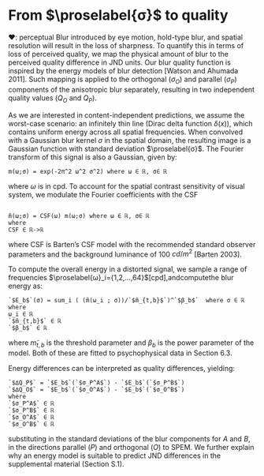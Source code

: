 
# From $\proselabel{σ}$ to quality
❤: perceptual
Blur introduced by eye motion, hold-type blur, and spatial resolution will result in the loss of sharpness. To quantify this in terms of loss of perceived quality, we map the physical amount of blur to the perceived quality difference in JND units. Our blur quality function is inspired by the energy models of blur detection [Watson and Ahumada 2011]. Such mapping is applied to the orthogonal ($σ_O$) and parallel ($σ_P$) components of the anisotropic blur separately, resulting in two independent quality values ($Q_O$ and $Q_P$).

As we are interested in content-independent predictions, we assume the worst-case scenario: an infinitely thin line (Dirac delta function $δ(x)$), which contains uniform energy across all spatial frequencies. When convolved with <span class="def:σ">a Gaussian blur kernel $σ$ in the spatial domain</span>, the resulting image is a Gaussian function with standard deviation $\proselabel{σ}$. The Fourier transform of this signal is also a Gaussian, given by:

``` iheartla
m(ω;σ) = exp(-2π^2 ω^2 σ^2) where ω ∈ ℝ, σ∈ ℝ
```

where <span class="def:ω">$ω$ is in cpd</span>. To account for the spatial contrast sensitivity of visual system, we modulate the Fourier coefficients with the CSF


``` iheartla

m̃(ω;σ) = CSF(ω) m(ω;σ) where ω ∈ ℝ, σ∈ ℝ
where
CSF ∈ ℝ->ℝ

```
where CSF is Barten’s CSF model with the recommended standard observer parameters and the background luminance of 100 $cd/m^2$ [Barten 2003].

To compute the overall energy in a distorted signal, we sample a range of frequencies $\proselabel{ω}_i={1,2,...,64}$[cpd],andcomputethe blur energy as:

``` iheartla
`$E_b$`(σ) = sum_i ( (m̃(ω_i ; σ))/`$m̃_{t,b}$`)^`$β_b$`  where σ ∈ ℝ
where
ω_i ∈ ℝ
`$m̃_{t,b}$` ∈ ℝ
`$β_b$` ∈ ℝ
```

where <span class="def:m̃_{t,b}">$m̃_{t,b}$ is the threshold parameter</span> and <span class="def:β_b">$β_b$ is the power parameter of the model</span>. Both of these are fitted to psychophysical data in Section 6.3.

Energy differences can be interpreted as quality differences, yielding:

``` iheartla
`$∆Q_P$` = `$E_b$`(`$σ_P^A$`) - `$E_b$`(`$σ_P^B$`)
`$∆Q_O$` = `$E_b$`(`$σ_O^A$`) - `$E_b$`(`$σ_O^B$`)
where
`$σ_P^A$` ∈ ℝ
`$σ_P^B$` ∈ ℝ
`$σ_O^A$` ∈ ℝ
`$σ_O^B$` ∈ ℝ
```
substituting in the standard deviations of the blur components for $A$ and $B$, in the directions parallel ($P$) and orthogonal ($O$) to SPEM. We further explain why an energy model is suitable to predict
JND differences in the supplemental material (Section S.1).
















